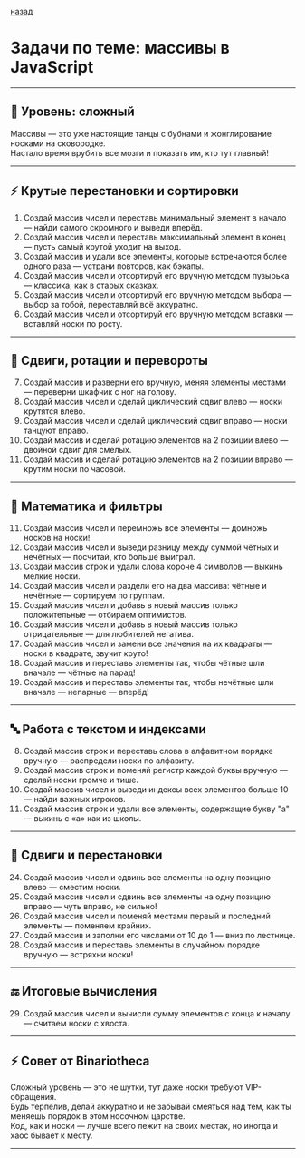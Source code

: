 [назад](pages/menuGitHub.md)

# Задачи по теме: массивы в JavaScript

---

## 🧠 Уровень: сложный  
Массивы — это уже настоящие танцы с бубнами и жонглирование носками на сковородке.  
Настало время врубить все мозги и показать им, кто тут главный!

---

## ⚡ Крутые перестановки и сортировки

1. Создай массив чисел и переставь минимальный элемент в начало — найди самого скромного и выведи вперёд.  
2. Создай массив чисел и переставь максимальный элемент в конец — пусть самый крутой уходит на выход.  
3. Создай массив и удали все элементы, которые встречаются более одного раза — устрани повторов, как бэкапы.  
4. Создай массив чисел и отсортируй его вручную методом пузырька — классика, как в старых сказках.  
5. Создай массив чисел и отсортируй его вручную методом выбора — выбор за тобой, переставляй всё аккуратно.  
6. Создай массив чисел и отсортируй его вручную методом вставки — вставляй носки по росту.

---

## 🔄 Сдвиги, ротации и перевороты

7. Создай массив и разверни его вручную, меняя элементы местами — переверни шкафчик с ног на голову.  
9. Создай массив чисел и сделай циклический сдвиг влево — носки крутятся влево.  
10. Создай массив чисел и сделай циклический сдвиг вправо — носки танцуют вправо.  
14. Создай массив и сделай ротацию элементов на 2 позиции влево — двойной сдвиг для смелых.  
15. Создай массив и сделай ротацию элементов на 2 позиции вправо — крутим носки по часовой.

---

## 🔢 Математика и фильтры

11. Создай массив чисел и перемножь все элементы — домножь носков на носки!  
12. Создай массив чисел и выведи разницу между суммой чётных и нечётных — посчитай, кто больше выиграл.  
13. Создай массив строк и удали слова короче 4 символов — выкинь мелкие носки.  
16. Создай массив чисел и раздели его на два массива: чётные и нечётные — сортируем по группам.  
17. Создай массив чисел и добавь в новый массив только положительные — отбираем оптимистов.  
18. Создай массив чисел и добавь в новый массив только отрицательные — для любителей негатива.  
19. Создай массив чисел и замени все значения на их квадраты — носки в квадрате, звучит круто!  
20. Создай массив и переставь элементы так, чтобы чётные шли вначале — чётные на парад!  
21. Создай массив и переставь элементы так, чтобы нечётные шли вначале — непарные — вперёд!

---

## 🔤 Работа с текстом и индексами

8. Создай массив строк и переставь слова в алфавитном порядке вручную — распредели носки по алфавиту.  
22. Создай массив строк и поменяй регистр каждой буквы вручную — сделай носки громче и тише.  
23. Создай массив чисел и выведи индексы всех элементов больше 10 — найди важных игроков.  
28. Создай массив строк и удали все элементы, содержащие букву "a" — выкинь с «а» как из школы.

---

## 🔀 Сдвиги и перестановки

24. Создай массив чисел и сдвинь все элементы на одну позицию влево — сместим носки.  
25. Создай массив чисел и сдвинь все элементы на одну позицию вправо — чуть вправо, не сильно!  
26. Создай массив чисел и поменяй местами первый и последний элементы — поменяем крайних.  
27. Создай массив и заполни его числами от 10 до 1 — вниз по лестнице.  
30. Создай массив и переставь элементы в случайном порядке вручную — встряхни носки!

---

## 🔚 Итоговые вычисления

29. Создай массив чисел и вычисли сумму элементов с конца к началу — считаем носки с хвоста.

---

## ⚡ Совет от Binariotheca

Сложный уровень — это не шутки, тут даже носки требуют VIP-обращения.  
Будь терпелив, делай аккуратно и не забывай смеяться над тем, как ты меняешь порядок в этом носочном царстве.  
Код, как и носки — лучше всего лежит на своих местах, но иногда и хаос бывает к месту.

---
